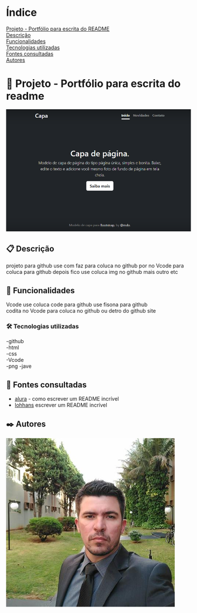 # Índice
 [Projeto - Portfólio para escrita do README](#projeto---portf%C3%B3lio-para-escrita-do-readme)  
 [Descrição](#descri%C3%A7%C3%A3o)  
 [Funcionalidades](#funcionalidades)  
 [Tecnologias utilizadas](#tecnologias-utilizadas)  
 [Fontes consultadas](#fontes-consultadas)  
 [Autores](#autores)  

# 🚀 Projeto - Portfólio para escrita do readme
![img](img/capa.png)
 
 ## 📋 Descrição
projeto para github use com faz para coluca no github por no Vcode para coluca para github 
depois fico use coluca  img no github mais outro etc
 ## 🔧 Funcionalidades
Vcode use coluca code para github use fisona para github   
codita no Vcode para coluca no github ou detro do github site
 ### 🛠️ Tecnologias utilizadas
-github  
 -html  
 -css  
 -Vcode   
 -png
 -jave                     
 ## 📄 Fontes consultadas
* [alura](https://www.alura.com.br/artigos/escrever-bom-readme) - como escrever um README incrível
* [lohhans](https://gist.github.com/lohhans/f8da0b147550df3f96914d3797e9fb89) escrever um README incrível
 ## ✒️ Autores
![img](img/Leo.png)
